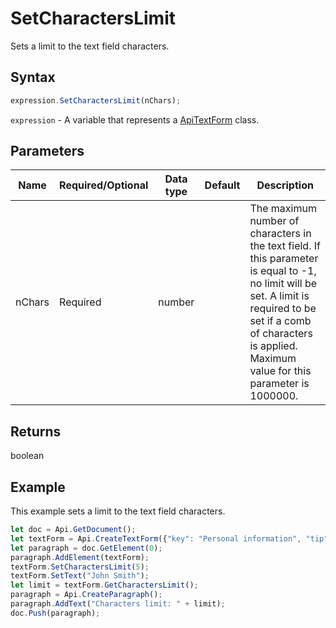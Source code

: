 # SetCharactersLimit

Sets a limit to the text field characters.

## Syntax

```javascript
expression.SetCharactersLimit(nChars);
```

`expression` - A variable that represents a [ApiTextForm](../ApiTextForm.md) class.

## Parameters

| **Name** | **Required/Optional** | **Data type** | **Default** | **Description** |
| ------------- | ------------- | ------------- | ------------- | ------------- |
| nChars | Required | number |  | The maximum number of characters in the text field. If this parameter is equal to -1, no limit will be set. A limit is required to be set if a comb of characters is applied. Maximum value for this parameter is 1000000. |

## Returns

boolean

## Example

This example sets a limit to the text field characters.

```javascript
let doc = Api.GetDocument();
let textForm = Api.CreateTextForm({"key": "Personal information", "tip": "Enter your first name", "required": true, "placeholder": "First name", "comb": true, "cellWidth": 3, "multiLine": false, "autoFit": false});
let paragraph = doc.GetElement(0);
paragraph.AddElement(textForm);
textForm.SetCharactersLimit(5);
textForm.SetText("John Smith");
let limit = textForm.GetCharactersLimit();
paragraph = Api.CreateParagraph();
paragraph.AddText("Characters limit: " + limit);
doc.Push(paragraph);
```
